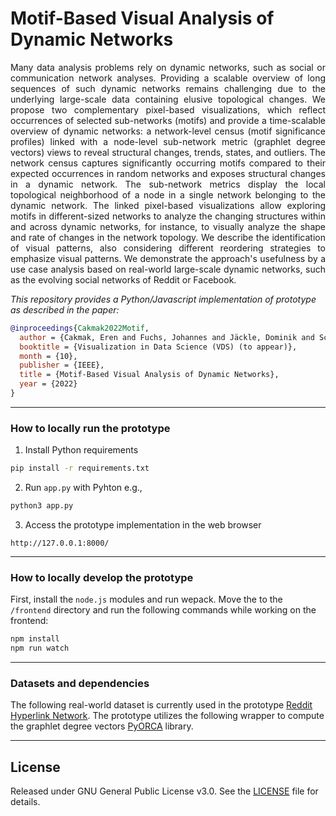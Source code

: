 # Motif-Based Visual Analysis of Dynamic Networks

<p align="justify">
Many data analysis problems rely on dynamic networks, such as social or communication network analyses. Providing a scalable overview of long sequences of such dynamic networks remains challenging due to the underlying large-scale data containing elusive topological changes. We propose two complementary pixel-based visualizations, which reflect occurrences of selected sub-networks (motifs) and provide a time-scalable overview of dynamic networks: a network-level census (motif significance profiles) linked with a node-level sub-network metric (graphlet degree vectors) views to reveal structural changes, trends, states, and outliers. The network census captures significantly occurring motifs compared to their expected occurrences in random networks and exposes structural changes in a dynamic network. The sub-network metrics display the local topological neighborhood of a node in a single network belonging to the dynamic network. The linked pixel-based visualizations allow exploring motifs in different-sized networks to analyze the changing structures within and across dynamic networks, for instance, to visually analyze the shape and rate of changes in the network topology. We describe the identification of visual patterns, also considering different reordering strategies to emphasize visual patterns. We demonstrate the approach's usefulness by a use case analysis based on real-world large-scale dynamic networks, such as the evolving social networks of Reddit or Facebook.
</p>


_This repository provides a Python/Javascript implementation of prototype as described in the paper:_

```bibtex
@inproceedings{Cakmak2022Motif,
  author = {Cakmak, Eren and Fuchs, Johannes and Jäckle, Dominik and Schreck, Tobias and Brandes, Ulrik and Keim, Daniel A.},
  booktitle = {Visualization in Data Science (VDS) (to appear)},
  month = {10},
  publisher = {IEEE},
  title = {Motif-Based Visual Analysis of Dynamic Networks},
  year = {2022}
}
```

---

### How to locally run the prototype

1. Install Python requirements

```bash
pip install -r requirements.txt
```

2. Run ```app.py``` with Pyhton e.g.,

```bash
python3 app.py
```

3. Access the prototype implementation in the web browser

```url
http://127.0.0.1:8000/
```

---

### How to locally develop the prototype

First, install the `node.js` modules and run wepack. Move the to the `/frontend` directory and run the following commands while working on the frontend:

```bash
npm install
npm run watch
```

---

### Datasets and dependencies

The following real-world dataset is currently used in the prototype [Reddit Hyperlink Network](https://snap.stanford.edu/data/soc-RedditHyperlinks.html). The prototype utilizes the following wrapper to compute the graphlet degree vectors [PyORCA](https://github.com/qema/orca-py) library.

---

## License
Released under GNU General Public License v3.0. See the [LICENSE](LICENSE) file for details.
